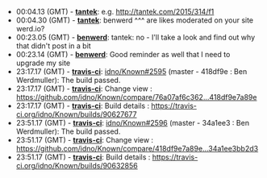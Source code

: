 * <a id="00:04.13">00:04.13 (GMT)</a> - __[tantek](https://github.com/tantek)__: e.g. http://tantek.com/2015/314/f1
* <a id="00:04.30">00:04.30 (GMT)</a> - __[tantek](https://github.com/tantek)__: benwerd ^^^ are likes moderated on your site werd.io?
* <a id="00:23.05">00:23.05 (GMT)</a> - __[benwerd](https://github.com/benwerd)__: tantek: no - I'll take a look and find out why that didn't post in a bit
* <a id="00:23.14">00:23.14 (GMT)</a> - __[benwerd](https://github.com/benwerd)__: Good reminder as well that I need to upgrade my site
* <a id="23:17.17">23:17.17 (GMT)</a> - __[travis-ci](https://github.com/travis-ci)__: <a href="https://github.com/idno/Known/issues/2595">idno/Known#2595</a> (master - 418df9e : Ben Werdmuller): The build passed.
* <a id="23:17.17">23:17.17 (GMT)</a> - __[travis-ci](https://github.com/travis-ci)__: Change view : https://github.com/idno/Known/compare/76a07af6c362...418df9e7a89e
* <a id="23:17.17">23:17.17 (GMT)</a> - __[travis-ci](https://github.com/travis-ci)__: Build details : https://travis-ci.org/idno/Known/builds/90627677
* <a id="23:51.17">23:51.17 (GMT)</a> - __[travis-ci](https://github.com/travis-ci)__: <a href="https://github.com/idno/Known/issues/2596">idno/Known#2596</a> (master - 34a1ee3 : Ben Werdmuller): The build passed.
* <a id="23:51.17">23:51.17 (GMT)</a> - __[travis-ci](https://github.com/travis-ci)__: Change view : https://github.com/idno/Known/compare/418df9e7a89e...34a1ee3bb2d3
* <a id="23:51.17">23:51.17 (GMT)</a> - __[travis-ci](https://github.com/travis-ci)__: Build details : https://travis-ci.org/idno/Known/builds/90632856
